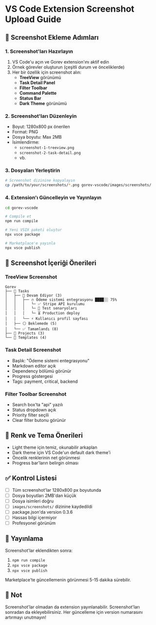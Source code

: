 # VS Code Extension Screenshot Upload Guide

## 📸 Screenshot Ekleme Adımları

### 1. Screenshot'ları Hazırlayın

1. VS Code'u açın ve Gorev extension'ını aktif edin
2. Örnek görevler oluşturun (çeşitli durum ve önceliklerde)
3. Her bir özellik için screenshot alın:
   - **TreeView** görünümü
   - **Task Detail Panel**
   - **Filter Toolbar**
   - **Command Palette**
   - **Status Bar**
   - **Dark Theme** görünümü

### 2. Screenshot'ları Düzenleyin

- Boyut: 1280x800 px önerilen
- Format: PNG
- Dosya boyutu: Max 2MB
- İsimlendirme:
  - `screenshot-1-treeview.png`
  - `screenshot-2-task-detail.png`
  - vb.

### 3. Dosyaları Yerleştirin

```bash
# Screenshot dizinine kopyalayın
cp /path/to/your/screenshots/*.png gorev-vscode/images/screenshots/
```

### 4. Extension'ı Güncelleyin ve Yayınlayın

```bash
cd gorev-vscode

# Compile et
npm run compile

# Yeni VSIX paketi oluştur
npx vsce package

# Marketplace'e yayınla
npx vsce publish
```

## 📝 Screenshot İçeriği Önerileri

### TreeView Screenshot
```
Gorev
├── 📁 Tasks
│   ├── 🔵 Devam Ediyor (3)
│   │   ├── 🔥 Ödeme sistemi entegrasyonu ████░░ 75%
│   │   │   └─ ✅ Stripe API kurulumu
│   │   │   └─ 🔄 Test senaryoları
│   │   │   └─ ⏳ Production deploy
│   │   └── ⚡ Kullanıcı profil sayfası
│   ├── ⚪ Beklemede (5)
│   └── ✅ Tamamlandı (8)
├── 📁 Projects (3)
└── 📁 Templates (4)
```

### Task Detail Screenshot
- Başlık: "Ödeme sistemi entegrasyonu"
- Markdown editor açık
- Dependency bölümü görünür
- Progress göstergesi
- Tags: payment, critical, backend

### Filter Toolbar Screenshot
- Search box'ta "api" yazılı
- Status dropdown açık
- Priority filter seçili
- Clear filter butonu görünür

## 🎨 Renk ve Tema Önerileri

- Light theme için temiz, okunabilir arkaplan
- Dark theme için VS Code'un default dark theme'i
- Öncelik renklerinin net görünmesi
- Progress bar'ların belirgin olması

## ✅ Kontrol Listesi

- [ ] Tüm screenshot'lar 1280x800 px boyutunda
- [ ] Dosya boyutları 2MB'dan küçük
- [ ] Dosya isimleri doğru
- [ ] `images/screenshots/` dizinine kaydedildi
- [ ] package.json'da version 0.3.6
- [ ] Hassas bilgi içermiyor
- [ ] Profesyonel görünüm

## 🚀 Yayınlama

Screenshot'lar eklendikten sonra:

1. `npm run compile`
2. `npx vsce package`
3. `npx vsce publish`

Marketplace'te güncellemenin görünmesi 5-15 dakika sürebilir.

## 📌 Not

Screenshot'lar olmadan da extension yayınlanabilir. Screenshot'ları sonradan da ekleyebilirsiniz. Her güncelleme için version numarasını artırmayı unutmayın!